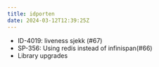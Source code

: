 ```yaml
---
title: idporten
date: 2024-03-12T12:39:25Z
---
```

- ID-4019: liveness sjekk  (#67)
- SP-356: Using redis instead of infinispan(#66)
- Library upgrades

